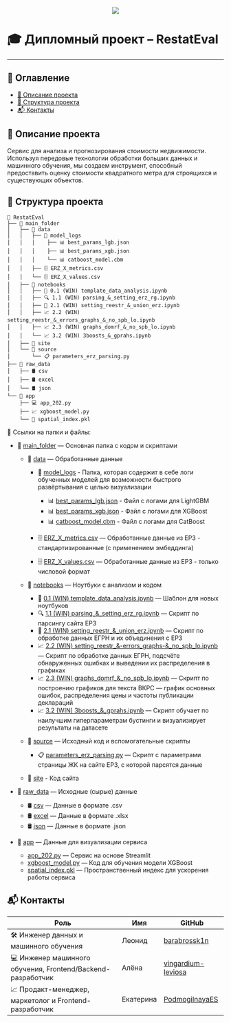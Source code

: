 <p align="center">
  <img src="https://img.shields.io/badge/Дипломный%20проект-RestatEval-ff69b4?style=for-the-badge&logo=github&logoColor=white">
</p>

# 🎓 Дипломный проект – RestatEval  
---

## 📖 Оглавление  
- [📌 Описание проекта](#описание-проекта)  
- [📂 Структура проекта](#структура-проекта)  
- [📬 Контакты](#контакты)  

## 📌 Описание проекта  
Сервис для анализа и прогнозирования стоимости недвижимости. Используя передовые технологии обработки больших данных и машинного обучения, мы создаем инструмент, способный предоставить оценку стоимости квадратного метра для строящихся и существующих объектов.

## 📂 Структура проекта  

```
📁 RestatEval
├── 📁 main_folder
│   ├── 📁 data
│   │   ├── 📁 model_logs
│   │   │    ├── 📊 best_params_lgb.json
│   │   │    ├── 📊 best_params_xgb.json
│   │   │    └── 📊 catboost_model.cbm
│   │   ├── 🗄️ ERZ_X_metrics.csv
│   │   └── 🗄️ ERZ_X_values.csv
│   ├── 📁 notebooks              
│   │   ├── 📓 0.1 (WIN) template_data_analysis.ipynb  
│   │   ├── 🔍 1.1 (WIN) parsing_&_setting_erz_rg.ipynb
│   │   ├── 💼 2.1 (WIN) setting_reestr_&_union_erz.ipynb
│   │   ├── 📈 2.2 (WIN) setting_reestr_&_errors_graphs_&_no_spb_lo.ipynb
│   │   ├── 📈 2.3 (WIN) graphs_domrf_&_no_spb_lo.ipynb
│   │   └── 📈 3.2 (WIN) 3boosts_&_gprahs.ipynb
│   ├── 📁 site
│   └── 📁 source  
│       └── 📋 parameters_erz_parsing.py  
├── 📁 raw_data               
│   ├── 🛢️ csv
│   ├── 🛢️ excel         
│   └── 🛢️ json
└── 📁 app
    ├── 💻 app_202.py
    ├── 📈 xgboost_model.py
    └── 💾 spatial_index.pkl
```

🔗 Ссылки на папки и файлы:

- 📂 [main_folder](main_folder) — Основная папка с кодом и скриптами  

  * 📁 [data](main_folder/data) — Обработанные данные
 
    - 📁 [model_logs](main_folder/data/model_logs) - Папка, которая содержит в себе логи обученных моделей для возможности быстрого развёртывания с целью визуализации
        
        * 📊 [best_params_lgb.json](main_folder/data/model_logs/best_params_lgb.json) - Файл с логами для LightGBM  
        * 📊 [best_params_xgb.json](main_folder/data/model_logs/best_params_xgb.json) - Файл с логами для XGBoost
        * 📊 [catboost_model.cbm](main_folder/data/model_logs/catboost_model.cbm) - Файл с логами для CatBoost
        
    - 🗄️ [ERZ_X_metrics.csv](main_folder/data/ERZ_X_metrics.csv) — Обработанные данные из ЕРЗ - стандартизированные (с применением эмбеддинга)  
    - 🗄️ [ERZ_X_values.csv](main_folder/data/ERZ_X_values.csv) — Обработанные данные из ЕРЗ - только числовой формат  

  * 📁 [notebooks](main_folder/notebooks) — Ноутбуки с анализом и кодом  

    - 📓 [0.1 (WIN) template_data_analysis.ipynb](main_folder/notebooks/0.1_(WIN)_template_data_analysis.ipynb) — Шаблон для новых ноутбуков  
    - 🔍 [1.1 (WIN) parsing_&_setting_erz_rg.ipynb](main_folder/notebooks/1.1_(WIN)_parsing_&_setting_erz_rg.ipynb) — Скрипт по парсингу сайта ЕРЗ
    - 💼 [2.1 (WIN) setting_reestr_&_union_erz.ipynb](main_folder/notebooks/2.1_(WIN)_setting_reestr_&_union_erz.ipynb) — Скрипт по обработке данных ЕГРН и их объединения с ЕРЗ
    - 📈 [2.2 (WIN) setting_reestr_&-errors_graphs-&_no_spb_lo.ipynb](main_folder/notebooks/2.2_(WIN)_setting_reestr_&_errors_graphs_&_no_spb_lo.ipynb) — Скрипт по обработке данных ЕГРН, подсчёте обнаруженных ошибках и выведении их распределения в графиках
    - 📈 [2.3 (WIN) graphs_domrf_&_no_spb_lo.ipynb](main_folder/notebooks/2.3_(WIN)_graphs_domrf_&_no_spb_lo.ipynb) — Скрипт по построению графиков для текста ВКРС — график основных ошибок, распределения цены и частоты публикации деклараций
    - 📈 [3.2 (WIN) 3boosts_&_gprahs.ipynb](main_folder/notebooks/3.2_(WIN)_3boosts_&_graphs.ipynb) — Скрипт обучает по наилучшим гиперпараметрам бустинги и визуализирует результаты на датасете

  * 📁 [source](source) — Исходный код и вспомогательные скрипты
 
    - 📋 [parameters_erz_parsing.py](main_folder/source/parameters_erz_parsing.py) — Скрипт с параметрами страницы ЖК на сайте ЕРЗ, с которой парсятся данные

  * 📁 [site](site) - Код сайта

- 📂 [raw_data](raw_data) — Исходные (сырые) данные  

  * 🛢️ [csv](raw_data/csv) — Данные в формате .csv  
  * 🛢️ [excel](raw_data/excel) — Данные в формате .xlsx    
  * 🛢️ [json](raw_data/json) — Данные в формате .json
 
 * 📁 [app](main_folder/app) — Данные для визуализации сервиса
   
     - [app_202.py](main_folder/app/app_202.py) — Сервис на основе Streamlit
     - [xgboost_model.py](main_folder/app/xgboost_model.py) — Код для обучения модели XGBoost
     - [spatial_index.pkl](main_folder/app/spatial_index.pkl) — Пространственный индекс для ускорения работы сервиса

## 📬 Контакты
| Роль | Имя | GitHub |
| -----| --- | ------ |
| 🛠️ Инженер данных и машинного обучения | Леонид | [barabrossk1n](https://github.com/barbarossk1n) |
| 💻 Инженер машинного обучения, Frontend/Backend-разработчик | Алёна | [vingardium-leviosa](https://github.com/vingardium-leviosa) |
| 📈 Продакт-менеджер, маркетолог и Frontend-разработчик | Екатерина | [PodmogilnayaES](https://github.com/PodmogilnayaES) |
